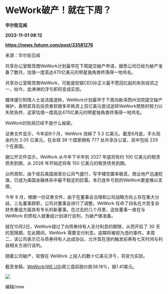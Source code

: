 # WeWork破产！就在下周？
**华尔街见闻**

**2023-11-01 08:12**

**https://news.futunn.com/post/33581276**

来源：华尔街见闻

共享办公室租赁商WeWork计划最早在下周提交破产申请，据悉公司已经为破产准备了数月，估值一度高达470亿美元的明星独角兽终落得一地鸡毛。

共享办公室租赁商WeWork，可能是软银CEO孙正义最不愿回忆起的失败投资之一，如今，血淋淋的浮亏即将变成实损。

媒体援引知情人士说法报道称，WeWork计划最早于下周向新泽西州法院提交破产保护，表明其背后投资者软银多年耗资上百亿美元尝试逆转WeWork颓势的努力以失败告终，这家估值一度高达470亿美元的明星独角兽终落得一地鸡毛。

WeWork的败局已经不是什么秘密。

证券文件显示，今年前6个月，WeWork 烧掉了 5.3 亿美元，截至6月底，手头现金约为 2.05 亿美元，在全球 39 个国家拥有 777 处共享办公室，其中包括 229 个在美国。

据公开文件显示，WeWork 从今年下半年到 2027 年底将有约 100 亿美元的租赁债务到期，从 2028 年开始还将有 150 亿美元的租赁债务到期。

众所周知，由于疫后美国居家办公风气盛行，写字楼空置率极高，商业地产迅速贬值，已成为美国金融体系中最不稳定的巨雷。本已连年亏损的WeWork更是难以支撑。

今年 8 月，根据一份证券文件，由于在董事会治理和公司战略方向上存在重大分歧，三名董事辞职，公司对董事会进行了调整。WeWork 任命了四名在大型复杂财务重组方面具有专长的新董事。在过去的几个月里，这些董事一直在与 WeWork 的债权人就重组计划进行谈判，为破产做准备。

就在10月2日，WeWork错过了向债券持有人支付利息的期限，从而开启了 30 天的宽限期，在此期间，WeWork 需要支付利息。逾期将被视为违约事件。本周二，该公司表示已与债券持有人达成协议，允许其在违约触发前再有七天时间与利益相关方进行谈判。

随着公司破产，软银在 WeWork 上投入的数十亿美元浮亏，将变为实损。

截至发稿，[WeWork(WE.US)](https://www.futunn.com/quote/stock?m=us&code=WE)周三盘前股价跌38.16%，报1.41美元。

![](https://postimg.futunn.com/16988261734653773581409.png)

编辑/new